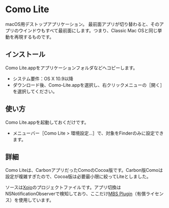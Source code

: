 # Como Lite
macOS用デストップアプリケーション。
最前面アプリが切り替わると、そのアプリのウインドウもすべて最前面にします。つまり、Classic Mac OSと同じ挙動を再現するものです。

## インストール
Como Lite.appをアプリケーションフォルダなどへコピーします。
* システム要件：OS X 10.9以降
* ダウンロード後、Como-Lite.appを選択し、右クリックメニューの［開く］を選択してください。

## 使い方
Como Lite.appを起動しておくだけです。
* メニューバー［Como Lite > 環境設定...］で、対象をFinderのみに設定できます。

## 詳細
Como Liteは、CarbonアプリだったComoのCocoa版です。Carbon版Comoは設定が複雑すぎたので、Cocoa版は必要最小限に絞ってLiteとしました。

ソースは[Xojo](https://www.xojo.com/)のプロジェクトファイルです。アプリ切換はNSNotificationObserverで検知しており、ここだけ[MBS Plugin](https://www.monkeybreadsoftware.de/xojo/)（有償ライセンス）を使用しています。